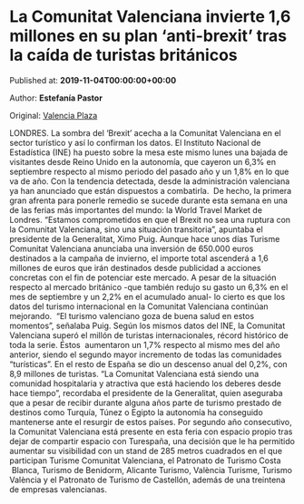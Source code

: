 
# La Comunitat Valenciana invierte 1,6 millones en su plan ‘anti-brexit’ tras la caída de turistas británicos  

Published at: **2019-11-04T00:00:00+00:00**

Author: **Estefanía Pastor**

Original: [Valencia Plaza](https://valenciaplaza.com/la-comunitat-valencia-empieza-la-operacion-anti-brexit-de-la-comunitat-valenciana-en-la-wtm-de-londres-tras-la-caida-de-turistas-britanicos-en-septiembre)

LONDRES. La sombra del ‘Brexit’ acecha a la Comunitat Valenciana en el sector turístico y así lo confirman los datos. El Instituto Nacional de Estadística (INE) ha puesto sobre la mesa este mismo lunes una bajada de visitantes desde Reino Unido en la autonomía, que cayeron un 6,3% en septiembre respecto al mismo periodo del pasado año y un 1,8% en lo que va de año. Con la tendencia detectada, desde la administración valenciana ya han anunciado que están dispuestos a combatirla. 
De hecho, la primera gran afrenta para ponerle remedio se sucede durante esta semana en una de las ferias más importantes del mundo: la World Travel Market de Londres. “Estamos comprometidos en que el Brexit no sea una ruptura con la Comunitat Valenciana, sino una situación transitoria”, apuntaba el presidente de la Generalitat, Ximo Puig.
Aunque hace unos días Turisme Comunitat Valenciana anunciaba una inversión de 650.000 euros destinados a la campaña de invierno, el importe total ascenderá a 1,6 millones de euros que irán destinados desde publicidad a acciones concretas con el fin de potenciar este mercado. A pesar de la situación respecto al mercado británico -que también redujo su gasto un 6,3% en el mes de septiembre y un 2,2% en el acumulado anual- lo cierto es que los datos del turismo internacional en la Comunitat Valenciana continúan mejorando. 
“El turismo valenciano goza de buena salud en estos momentos”, señalaba Puig. Según los mismos datos del INE, la Comunitat Valenciana superó el millón de turistas internacionales, récord histórico de toda la serie. Éstos  aumentaron un 1,7% respecto al mismo mes del año anterior, siendo el segundo mayor incremento de todas las comunidades “turísticas”. En el resto de España se dio un descenso anual del 0,2%, con 8,9 millones de turistas.
“La Comunitat Valenciana está siendo una comunidad hospitalaria y atractiva que está haciendo los deberes desde hace tiempo”, recordaba el presidente de la Generalitat, quien aseguraba que a pesar de recibir durante alguna años parte de turismo prestado de destinos como Turquía, Túnez o Egipto la autonomía ha conseguido mantenerse ante el resurgir de estos países.
Por segundo año consecutivo, la Comunitat Valenciana está presente en esta feria con espacio propio tras dejar de compartir espacio con Turespaña, una decisión que le ha permitido aumentar su visibilidad con un stand de 285 metros cuadrados en el que participan Turisme Comunitat Valenciana, el Patronato de Turismo Costa  Blanca, Turismo de Benidorm, Alicante Turismo, València Turisme, Turismo València y el Patronato de Turismo de Castellón, además de una treintena de empresas valencianas.
